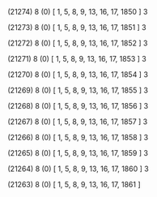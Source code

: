 (21274) 8 (0) [ 1, 5, 8, 9, 13, 16, 17, 1850 ] 3 


(21273) 8 (0) [ 1, 5, 8, 9, 13, 16, 17, 1851 ] 3 


(21272) 8 (0) [ 1, 5, 8, 9, 13, 16, 17, 1852 ] 3 


(21271) 8 (0) [ 1, 5, 8, 9, 13, 16, 17, 1853 ] 3 


(21270) 8 (0) [ 1, 5, 8, 9, 13, 16, 17, 1854 ] 3 


(21269) 8 (0) [ 1, 5, 8, 9, 13, 16, 17, 1855 ] 3 


(21268) 8 (0) [ 1, 5, 8, 9, 13, 16, 17, 1856 ] 3 


(21267) 8 (0) [ 1, 5, 8, 9, 13, 16, 17, 1857 ] 3 


(21266) 8 (0) [ 1, 5, 8, 9, 13, 16, 17, 1858 ] 3 


(21265) 8 (0) [ 1, 5, 8, 9, 13, 16, 17, 1859 ] 3 


(21264) 8 (0) [ 1, 5, 8, 9, 13, 16, 17, 1860 ] 3 


(21263) 8 (0) [ 1, 5, 8, 9, 13, 16, 17, 1861 ]  

